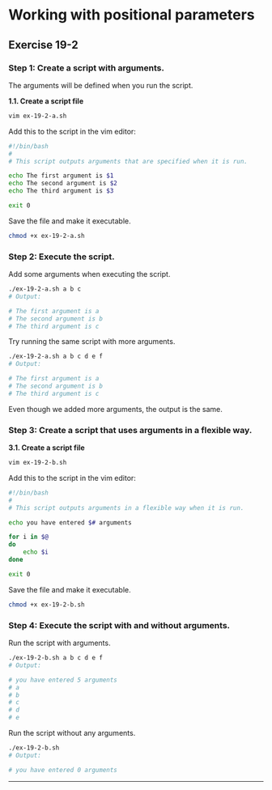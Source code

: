 # Working with positional parameters
## Exercise 19-2


### Step 1: Create a script with arguments.

The arguments will be defined when you run the script. 


**1.1. Create a script file**

```bash
vim ex-19-2-a.sh
```

Add this to the script in the vim editor:

```bash
#!/bin/bash
#
# This script outputs arguments that are specified when it is run.

echo The first argument is $1
echo The second argument is $2
echo The third argument is $3

exit 0
```

Save the file and make it executable.

```bash
chmod +x ex-19-2-a.sh
```

### Step 2: Execute the script.

Add some arguments when executing the script.

```bash
./ex-19-2-a.sh a b c
# Output:

# The first argument is a
# The second argument is b
# The third argument is c
```

Try running the same script with more arguments.

```bash
./ex-19-2-a.sh a b c d e f 
# Output:

# The first argument is a
# The second argument is b
# The third argument is c
```

Even though we added more arguments, the output is the same.


### Step 3: Create a script that uses arguments in a flexible way.

**3.1. Create a script file**

```bash
vim ex-19-2-b.sh
```

Add this to the script in the vim editor:

```bash
#!/bin/bash
#
# This script outputs arguments in a flexible way when it is run.

echo you have entered $# arguments

for i in $@
do
	echo $i
done 

exit 0
```

Save the file and make it executable.

```bash
chmod +x ex-19-2-b.sh
```

### Step 4: Execute the script with and without arguments.

Run the script with arguments.

```bash
./ex-19-2-b.sh a b c d e f 
# Output:

# you have entered 5 arguments
# a
# b
# c
# d
# e
```

Run the script without any arguments.

```bash
./ex-19-2-b.sh
# Output:

# you have entered 0 arguments
```



---